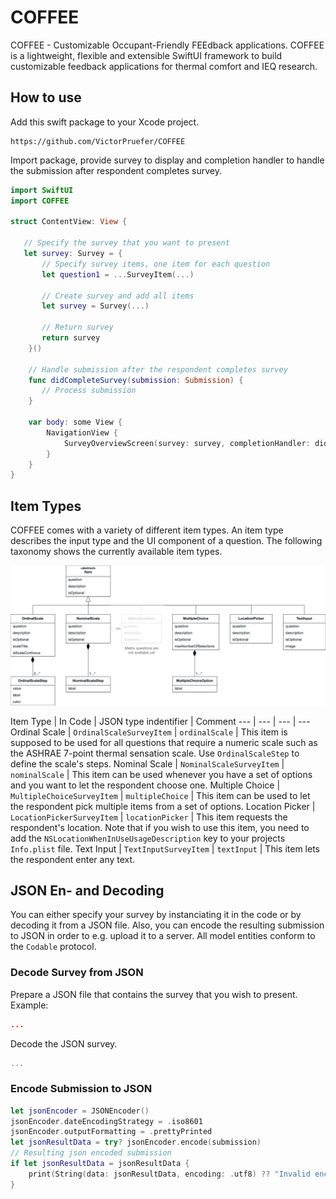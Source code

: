 # COFFEE
COFFEE - Customizable Occupant-Friendly FEEdback applications. COFFEE is a lightweight, flexible and extensible SwiftUI framework to build customizable feedback applications for thermal comfort and IEQ research.

## How to use

Add this swift package to your Xcode project.
```
https://github.com/VictorPruefer/COFFEE
```

Import package, provide survey to display and completion handler to handle the submission after respondent completes survey.

```swift
import SwiftUI
import COFFEE

struct ContentView: View {
   
   // Specify the survey that you want to present
   let survey: Survey = {
       // Specify survey items, one item for each question
       let question1 = ...SurveyItem(...)
       
       // Create survey and add all items
       let survey = Survey(...)
       
       // Return survey
       return survey
    }()
   
    // Handle submission after the respondent completes survey
    func didCompleteSurvey(submission: Submission) {
       // Process submission
    }
    
    var body: some View {
        NavigationView {
            SurveyOverviewScreen(survey: survey, completionHandler: didCompleteSurvey(submission:))
        }
    }
}
```

## Item Types

COFFEE comes with a variety of different item types. An item type describes the input type and the UI component of a question. The following taxonomy shows the currently available item types.

<center>
<img src="Sources/COFFEE/Resources/ItemTaxonomy.jpg"/>
</center>

Item Type | In Code | JSON type indentifier | Comment
--- | --- | --- | ---
Ordinal Scale | `OrdinalScaleSurveyItem` | `ordinalScale` | This item is supposed to be used for all questions that require a numeric scale such as the ASHRAE 7-point thermal sensation scale. Use `OrdinalScaleStep` to define the scale's steps.
Nominal Scale | `NominalScaleSurveyItem` | `nominalScale` | This item can be used whenever you have a set of options and you want to let the respondent choose one.
Multiple Choice | `MultipleChoiceSurveyItem` | `multipleChoice` | This item can be used to let the respondent pick multiple items from a set of options.
Location Picker | `LocationPickerSurveyItem` | `locationPicker` | This item requests the respondent's location. Note that if you wish to use this item, you need to add the `NSLocationWhenInUseUsageDescription` key to your projects `Info.plist` file.
Text Input | `TextInputSurveyItem` | `textInput` | This item lets the respondent enter any text.

## JSON En- and Decoding

You can either specify your survey by instanciating it in the code or by decoding it from a JSON file. Also, you can encode the resulting submission to JSON in order to e.g. upload it to a server. All model entities conform to the `Codable` protocol.

### Decode Survey from JSON

Prepare a JSON file that contains the survey that you wish to present. Example:
```json
...
```

Decode the JSON survey.
```swift
...
```

### Encode Submission to JSON

```swift
let jsonEncoder = JSONEncoder()
jsonEncoder.dateEncodingStrategy = .iso8601
jsonEncoder.outputFormatting = .prettyPrinted
let jsonResultData = try? jsonEncoder.encode(submission)
// Resulting json encoded submission
if let jsonResultData = jsonResultData {
    print(String(data: jsonResultData, encoding: .utf8) ?? "Invalid encodation")
}
```

